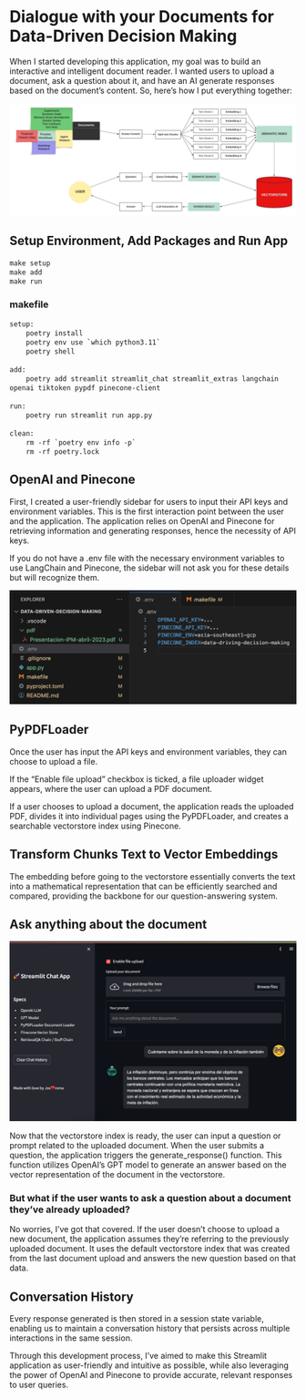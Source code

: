 # Dialogue with your Documents for Data-Driven Decision Making

When I started developing this application, my goal was to build an interactive and intelligent document reader. I wanted users to upload a document, ask a question about it, and have an AI generate responses based on the document’s content. So, here’s how I put everything together:

![Data Driven-Decision Making Diagram](./data-driving-decission-making.jpeg)

## Setup Environment, Add Packages and Run App

```
make setup
make add
make run
```

### makefile

```
setup:
	poetry install
	poetry env use `which python3.11`
	poetry shell

add:
	poetry add streamlit streamlit_chat streamlit_extras langchain openai tiktoken pypdf pinecone-client

run:
	poetry run streamlit run app.py

clean:
	rm -rf `poetry env info -p`
	rm -rf poetry.lock
```

## OpenAI and Pinecone

First, I created a user-friendly sidebar for users to input their API keys and environment variables. This is the first interaction point between the user and the application. The application relies on OpenAI and Pinecone for retrieving information and generating responses, hence the necessity of API keys.

If you do not have a .env file with the necessary environment variables to use LangChain and Pinecone, the sidebar will not ask you for these details but will recognize them.

![.env file](./app-env.png)

## PyPDFLoader

Once the user has input the API keys and environment variables, they can choose to upload a file.

If the “Enable file upload” checkbox is ticked, a file uploader widget appears, where the user can upload a PDF document.

If a user chooses to upload a document, the application reads the uploaded PDF, divides it into individual pages using the PyPDFLoader, and creates a searchable vectorstore index using Pinecone.

## Transform Chunks Text to Vector Embeddings

The embedding before going to the vectorstore essentially converts the text into a mathematical representation that can be efficiently searched and compared, providing the backbone for our question-answering system.

## Ask anything about the document

![.env file](./app-chat.png)

Now that the vectorstore index is ready, the user can input a question or prompt related to the uploaded document. When the user submits a question, the application triggers the generate_response() function. This function utilizes OpenAI’s GPT model to generate an answer based on the vector representation of the document in the vectorstore.

### But what if the user wants to ask a question about a document they’ve already uploaded?

No worries, I’ve got that covered. If the user doesn’t choose to upload a new document, the application assumes they’re referring to the previously uploaded document. It uses the default vectorstore index that was created from the last document upload and answers the new question based on that data.

## Conversation History

Every response generated is then stored in a session state variable, enabling us to maintain a conversation history that persists across multiple interactions in the same session.

Through this development process, I’ve aimed to make this Streamlit application as user-friendly and intuitive as possible, while also leveraging the power of OpenAI and Pinecone to provide accurate, relevant responses to user queries.